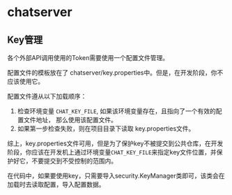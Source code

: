 # chatserver

## Key管理

各个外部API调用使用的Token需要使用一个配置文件管理。

配置文件的模板放在了 chatserver/key.properties中。但是，在开发阶段，你不应该使用它。

配置文件遵从以下加载顺序：

1. 检查环境变量 `CHAT_KEY_FILE`, 如果该环境变量存在，且指向了一个有效的配置文件地址， 那么使用该配置文件。
2. 如果第一步检查失败，则在项目目录下读取 key.properties文件。

综上，key.properties文件可用，但是为了保护key不被提交到公共仓库，在开发阶段，你应该在开发机上通过环境变量`CHAT_KEY_FILE`来指定key文件位置，并保护好它，不要提交到不受控制的范围内。

在代码中，如果要使用key，只需要导入security.KeyManager类即可，该类会在加载时去读取配置，导入配置数据。